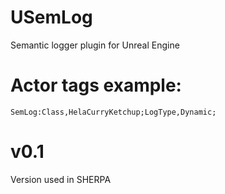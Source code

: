 # USemLog
Semantic logger plugin for Unreal Engine

# Actor tags example:

	SemLog:Class,HelaCurryKetchup;LogType,Dynamic;

# v0.1

Version used in SHERPA